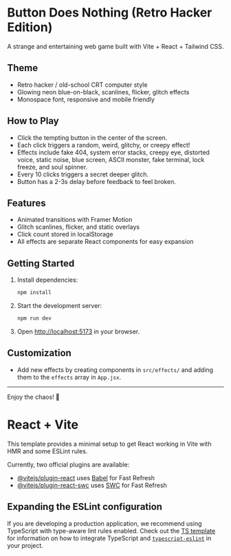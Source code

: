 # Button Does Nothing (Retro Hacker Edition)

A strange and entertaining web game built with Vite + React + Tailwind CSS.

## Theme

- Retro hacker / old-school CRT computer style
- Glowing neon blue-on-black, scanlines, flicker, glitch effects
- Monospace font, responsive and mobile friendly

## How to Play

- Click the tempting button in the center of the screen.
- Each click triggers a random, weird, glitchy, or creepy effect!
- Effects include fake 404, system error stacks, creepy eye, distorted voice, static noise, blue screen, ASCII monster, fake terminal, lock freeze, and soul spinner.
- Every 10 clicks triggers a secret deeper glitch.
- Button has a 2-3s delay before feedback to feel broken.

## Features

- Animated transitions with Framer Motion
- Glitch scanlines, flicker, and static overlays
- Click count stored in localStorage
- All effects are separate React components for easy expansion

## Getting Started

1. Install dependencies:
   ```sh
   npm install
   ```
2. Start the development server:
   ```sh
   npm run dev
   ```
3. Open [http://localhost:5173](http://localhost:5173) in your browser.

## Customization

- Add new effects by creating components in `src/effects/` and adding them to the `effects` array in `App.jsx`.

---

Enjoy the chaos! 👾

# React + Vite

This template provides a minimal setup to get React working in Vite with HMR and some ESLint rules.

Currently, two official plugins are available:

- [@vitejs/plugin-react](https://github.com/vitejs/vite-plugin-react/blob/main/packages/plugin-react) uses [Babel](https://babeljs.io/) for Fast Refresh
- [@vitejs/plugin-react-swc](https://github.com/vitejs/vite-plugin-react/blob/main/packages/plugin-react-swc) uses [SWC](https://swc.rs/) for Fast Refresh

## Expanding the ESLint configuration

If you are developing a production application, we recommend using TypeScript with type-aware lint rules enabled. Check out the [TS template](https://github.com/vitejs/vite/tree/main/packages/create-vite/template-react-ts) for information on how to integrate TypeScript and [`typescript-eslint`](https://typescript-eslint.io) in your project.
